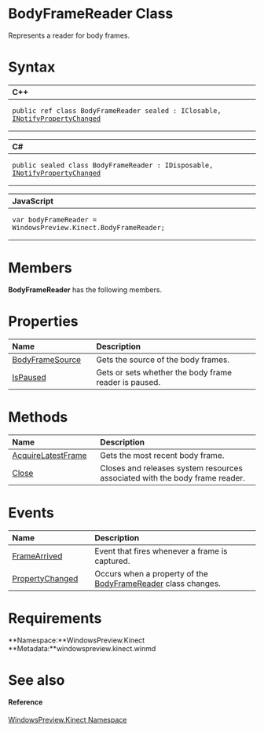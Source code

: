 BodyFrameReader Class  
=====================  

Represents a reader for body frames. <span id="syntaxSection"></span>

Syntax  
======  

<table>
<colgroup>
<col width="100%" />
</colgroup>
<thead>
<tr class="header">
<th align="left">C++</th>
</tr>
</thead>
<tbody>
<tr class="odd">
<td align="left"><pre><code>public ref class BodyFrameReader sealed : IClosable, <a href="../Data/INotifyPropertyChanged.md">INotifyPropertyChanged</a></code></pre></td>
</tr>
</tbody>
</table>

<table>
<colgroup>
<col width="100%" />
</colgroup>
<thead>
<tr class="header">
<th align="left">C#</th>
</tr>
</thead>
<tbody>
<tr class="odd">
<td align="left"><pre><code>public sealed class BodyFrameReader : IDisposable, <a href="../Data/INotifyPropertyChanged.md">INotifyPropertyChanged</a></code></pre></td>
</tr>
</tbody>
</table>

<table>
<colgroup>
<col width="100%" />
</colgroup>
<thead>
<tr class="header">
<th align="left">JavaScript</th>
</tr>
</thead>
<tbody>
<tr class="odd">
<td align="left"><pre><code>var bodyFrameReader = WindowsPreview.Kinect.BodyFrameReader;</code></pre></td>
</tr>
</tbody>
</table>

<span id="classMembersSection"></span>

Members  
=======  

**BodyFrameReader** has the following members.  

<span id="publicpropertiesSection"></span>

Properties  
==========  

<table>
<colgroup>
<col width="30%" />
<col width="60%" />
</colgroup>
<thead>
<tr class="header">
<th align="left">Name</th>
<th align="left">Description</th>
</tr>
</thead>
<tbody>
<tr class="odd">
<td align="left"><a href="BodyFrameReader_Class/Properties/BodyFrameSource_Property.md">BodyFrameSource</a></td>
<td align="left">Gets the source of the body frames.</td>
</tr>
<tr class="even">
<td align="left"><a href="BodyFrameReader_Class/Properties/IsPaused_Property.md">IsPaused</a></td>
<td align="left">Gets or sets whether the body frame reader is paused.</td>
</tr>
</tbody>
</table>

<span id="publicmethodsSection"></span>

Methods  
=======  

<table>
<colgroup>
<col width="30%" />
<col width="60%" />
</colgroup>
<thead>
<tr class="header">
<th align="left">Name</th>
<th align="left">Description</th>
</tr>
</thead>
<tbody>
<tr class="odd">
<td align="left"><a href="BodyFrameReader_Class/Methods/AcquireLatestFrame_Method.md">AcquireLatestFrame</a></td>
<td align="left">Gets the most recent body frame.</td>
</tr>
<tr class="even">
<td align="left"><a href="BodyFrameReader_Class/Methods/Close_Method.md">Close</a></td>
<td align="left">Closes and releases system resources associated with the body frame reader.</td>
</tr>
</tbody>
</table>

<span id="publiceventsSection"></span>

Events  
======  

<table>
<colgroup>
<col width="30%" />
<col width="60%" />
</colgroup>
<thead>
<tr class="header">
<th align="left">Name</th>
<th align="left">Description</th>
</tr>
</thead>
<tbody>
<tr class="odd">
<td align="left"><a href="BodyFrameReader_Class/Events/FrameArrived_Event.md">FrameArrived</a></td>
<td align="left">Event that fires whenever a frame is captured.</td>
</tr>
<tr class="even">
<td align="left"><a href="BodyFrameReader_Class/Events/PropertyChanged_Event.md">PropertyChanged</a></td>
<td align="left">Occurs when a property of the <a href="">BodyFrameReader</a> class changes.</td>
</tr>
</tbody>
</table>

<span id="requirements"></span>

Requirements  
============  

**Namespace:**WindowsPreview.Kinect  
**Metadata:**windowspreview.kinect.winmd  

<span id="ID4E6"></span>

See also  
========  

<span id="ID4EBB"></span>
#### Reference  

[WindowsPreview.Kinect Namespace](../Kinect.md)  



<!--Please do not edit the data in the comment block below.-->
<!--
TOCTitle : BodyFrameReader Class
RLTitle : BodyFrameReader Class
KeywordK : BodyFrameReader class, about
HelpPriority : 2
TopicType : apiref
KeywordF : WindowsPreview.Kinect.BodyFrameReader
KeywordF : BodyFrameReader
KeywordF : WindowsPreview.Kinect.BodyFrameReader
KeywordA : T:WindowsPreview.Kinect.BodyFrameReader
AssetID : T:WindowsPreview.Kinect.BodyFrameReader
Locale : en-us
CommunityContent : 1
APIType : Managed
APILocation : windowspreview.kinect.winmd
APIName : WindowsPreview.Kinect.BodyFrameReader
TargetOS : Windows
TopicType : kbSyntax
DevLang : VB
DevLang : CSharp
DevLang : JavaScript
DevLang : C++
DocSet : K4Wv2
ProjType : K4Wv2Proj
Technology : Kinect for Windows
Product : Kinect for Windows SDK v2
productversion : 20
-->
